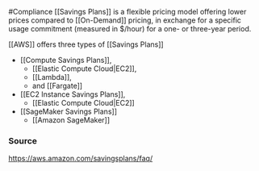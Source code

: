 #Compliance 
[[Savings Plans]] is a flexible pricing model offering lower prices compared to [[On-Demand]] pricing, in exchange for a specific usage commitment (measured in $/hour) for a one- or three-year period. 

[[AWS]] offers three types of [[Savings Plans]]
* [[Compute Savings Plans]], 
	* [[Elastic Compute Cloud|EC2]], 
	* [[Lambda]], 
	* and [[Fargate]]
* [[EC2 Instance Savings Plans]],
	* [[Elastic Compute Cloud|EC2]]
* [[SageMaker Savings Plans]] 
	* [[Amazon SageMaker]]
### Source
https://aws.amazon.com/savingsplans/faq/